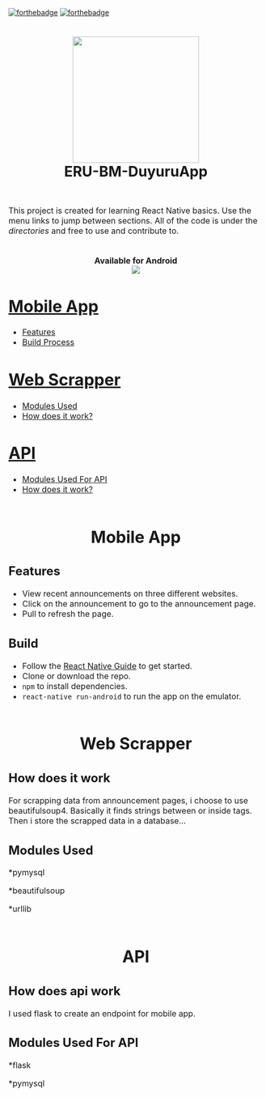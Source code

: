 
[![forthebadge](https://forthebadge.com/images/badges/made-with-python.svg)](http://forthebadge.com)
[![forthebadge](https://forthebadge.com/images/badges/made-with-javascript.svg)](http://forthebadge.com)
<h1 align="center">
<img src="https://i.imgur.com/MCUb0Jq.png" width="250" height="250" align="center">
  <br>
 ERU-BM-DuyuruApp
</h1>
<br>
<p><font size="3">
This project is created for learning React Native basics. Use the menu links to jump between sections.  All of the code is under the <em>directories</em> and free to use and contribute to.
  <h1 align="center">
  Available for Android
    <br>
    <img src="https://i.imgur.com/pEqrMEh.png"/>
  </h1>

# [Mobile App](https://github.com/ErdemIpek/ERU-BM-DuyuruApp/tree/master/MobileApp)
 - [Features](#features)
 - [Build Process](#build)
 
# [Web Scrapper](https://github.com/ErdemIpek/ERU-BM-DuyuruApp/tree/master/Scrapper)
- [Modules Used](#modules-used)
- [How does it work?](#how-does-it-work)

# [API](https://github.com/ErdemIpek/ERU-BM-DuyuruApp/tree/master/API)
- [Modules Used For API](#modules-used-for-api)
- [How does it work?](#how-does-api-work)
<br><br>
<h1 align="center" >Mobile App</h1>

## Features

* View recent announcements on three different websites.
* Click on the announcement to go to the announcement page.
* Pull to refresh the page.

## Build
* Follow the [React Native Guide](https://facebook.github.io/react-native/docs/getting-started.html) to get started.
* Clone or download the repo.
* `npm` to install dependencies.
* `react-native run-android` to run the app on the emulator.
<br><br>
<h1 align="center" >Web Scrapper</h1>

## How does it work
 For scrapping data from announcement pages, i choose to use beautifulsoup4. Basically it finds strings between or inside tags. Then i store the scrapped data in a database...
 
## Modules Used
*pymysql

*beautifulsoup

*urllib
<br><br>
<h1 align="center" >API</h1>

## How does api work
 I used flask to create an endpoint for mobile app.
## Modules Used For API
*flask

*pymysql
